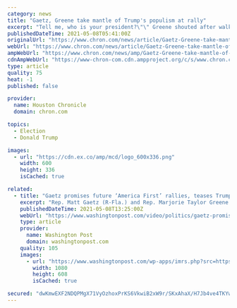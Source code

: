 ```yaml
---
category: news
title: "Gaetz, Greene take mantle of Trump's populism at rally"
excerpt: "Tell me, who is your president?\"\" Greene shouted after walking out onto a ballroom stage in front of hundreds of supporters wearing “Trump\" T-shirts and “Make America Great Again\" red ballcaps. “Trump!"
publishedDateTime: 2021-05-08T05:41:00Z
originalUrl: "https://www.chron.com/news/article/Gaetz-Greene-take-mantle-of-Trump-s-populism-at-16161164.php"
webUrl: "https://www.chron.com/news/article/Gaetz-Greene-take-mantle-of-Trump-s-populism-at-16161164.php"
ampWebUrl: "https://www.chron.com/news/amp/Gaetz-Greene-take-mantle-of-Trump-s-populism-at-16161164.php"
cdnAmpWebUrl: "https://www-chron-com.cdn.ampproject.org/c/s/www.chron.com/news/amp/Gaetz-Greene-take-mantle-of-Trump-s-populism-at-16161164.php"
type: article
quality: 75
heat: -1
published: false

provider:
  name: Houston Chronicle
  domain: chron.com

topics:
  - Election
  - Donald Trump

images:
  - url: "https://cdn.ex.co/amp/mcd/logo_600x336.png"
    width: 600
    height: 336
    isCached: true

related:
  - title: "Gaetz promises future ‘America First’ rallies, teases Trump appearance"
    excerpt: "Rep. Matt Gaetz (R-Fla.) and Rep. Marjorie Taylor Greene (R-Ga.) held a rally in the Villages, a retirement community in Florida, on May 7."
    publishedDateTime: 2021-05-08T13:25:00Z
    webUrl: "https://www.washingtonpost.com/video/politics/gaetz-promises-future-america-first-rallies-teases-trump-appearance/2021/05/08/3907d8b4-ca93-4088-94c0-a96db45fb362_video.html"
    type: article
    provider:
      name: Washington Post
      domain: washingtonpost.com
    quality: 105
    images:
      - url: "https://www.washingtonpost.com/wp-apps/imrs.php?src=https://d1i4t8bqe7zgj6.cloudfront.net/05-08-2021/t_3cc8fbca9f11464990ad48e31b607700_name_gaetz2_scaled.jpg&w=1080"
        width: 1080
        height: 608
        isCached: true

secured: "dwKmwEXF2NDQPMgX71VyOzhoxPrKS6VkwiB2xW9r/SKxAhaX/H7Jb4ve4TKYwa64MTDbt/GOoDS7bqQ2ss5thy2P2UeFCQPJAYT4DFvFB93lZ/99v80W+v/dEdC3coIp0J+vvHd7OrQc/LZHltM5AmPTvnTBRz0NVnRd2KmmRI1zmo3xeXZUtHq3OnFK/Q+Ezj4gh79JgiI6dUQlsqgtCfLsc9+4lKM4bxctArNu4jOpJwFOtqVQd3c89qI6u4OTDk4SbDa6hgTn+oysNUCJWid7+6xyDiiEnBw+JF4beh9Y3Zf25hNMLePeXQhPfX+pN59dszksnInNqVLsIxNhCEgkU6kPYOrBNGcd1UlWB+A=;AUtxHrkIhLiCXe1VQCU2FQ=="
---
```


